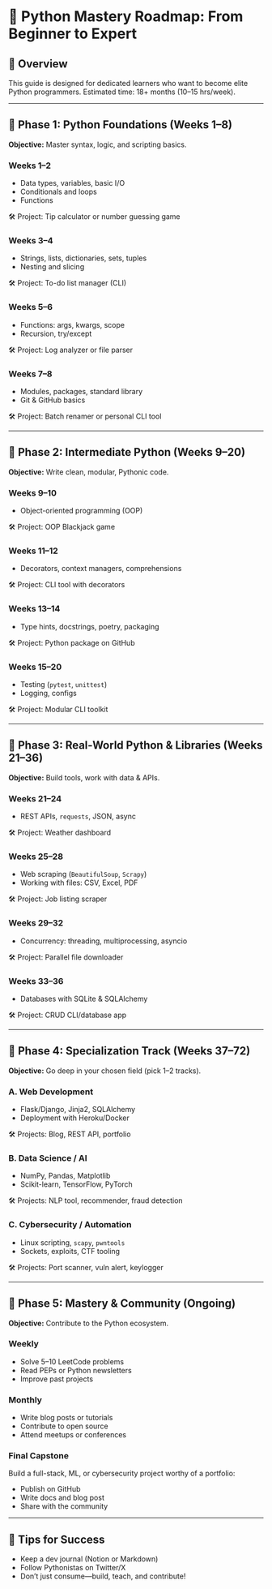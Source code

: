 
# 🐍 Python Mastery Roadmap: From Beginner to Expert

## 📅 Overview
This guide is designed for dedicated learners who want to become elite Python programmers. Estimated time: 18+ months (10–15 hrs/week).

---

## 🔰 Phase 1: Python Foundations (Weeks 1–8)
**Objective:** Master syntax, logic, and scripting basics.

### Weeks 1–2
- Data types, variables, basic I/O
- Conditionals and loops
- Functions

🛠 Project: Tip calculator or number guessing game

### Weeks 3–4
- Strings, lists, dictionaries, sets, tuples
- Nesting and slicing

🛠 Project: To-do list manager (CLI)

### Weeks 5–6
- Functions: args, kwargs, scope
- Recursion, try/except

🛠 Project: Log analyzer or file parser

### Weeks 7–8
- Modules, packages, standard library
- Git & GitHub basics

🛠 Project: Batch renamer or personal CLI tool

---

## 🚀 Phase 2: Intermediate Python (Weeks 9–20)
**Objective:** Write clean, modular, Pythonic code.

### Weeks 9–10
- Object-oriented programming (OOP)

🛠 Project: OOP Blackjack game

### Weeks 11–12
- Decorators, context managers, comprehensions

🛠 Project: CLI tool with decorators

### Weeks 13–14
- Type hints, docstrings, poetry, packaging

🛠 Project: Python package on GitHub

### Weeks 15–20
- Testing (`pytest`, `unittest`)
- Logging, configs

🛠 Project: Modular CLI toolkit

---

## 🔧 Phase 3: Real-World Python & Libraries (Weeks 21–36)
**Objective:** Build tools, work with data & APIs.

### Weeks 21–24
- REST APIs, `requests`, JSON, async

🛠 Project: Weather dashboard

### Weeks 25–28
- Web scraping (`BeautifulSoup`, `Scrapy`)
- Working with files: CSV, Excel, PDF

🛠 Project: Job listing scraper

### Weeks 29–32
- Concurrency: threading, multiprocessing, asyncio

🛠 Project: Parallel file downloader

### Weeks 33–36
- Databases with SQLite & SQLAlchemy

🛠 Project: CRUD CLI/database app

---

## 🧭 Phase 4: Specialization Track (Weeks 37–72)
**Objective:** Go deep in your chosen field (pick 1–2 tracks).

### A. Web Development
- Flask/Django, Jinja2, SQLAlchemy
- Deployment with Heroku/Docker

🛠 Projects: Blog, REST API, portfolio

### B. Data Science / AI
- NumPy, Pandas, Matplotlib
- Scikit-learn, TensorFlow, PyTorch

🛠 Projects: NLP tool, recommender, fraud detection

### C. Cybersecurity / Automation
- Linux scripting, `scapy`, `pwntools`
- Sockets, exploits, CTF tooling

🛠 Projects: Port scanner, vuln alert, keylogger

---

## 🌟 Phase 5: Mastery & Community (Ongoing)
**Objective:** Contribute to the Python ecosystem.

### Weekly
- Solve 5–10 LeetCode problems
- Read PEPs or Python newsletters
- Improve past projects

### Monthly
- Write blog posts or tutorials
- Contribute to open source
- Attend meetups or conferences

### Final Capstone
Build a full-stack, ML, or cybersecurity project worthy of a portfolio:
- Publish on GitHub
- Write docs and blog post
- Share with the community

---

## 🧩 Tips for Success
- Keep a dev journal (Notion or Markdown)
- Follow Pythonistas on Twitter/X
- Don’t just consume—build, teach, and contribute!
